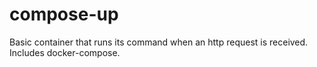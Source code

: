 # compose-up

Basic container that runs its command when an http request is received. Includes docker-compose.
